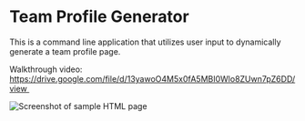 # Team Profile Generator

This is a command line application that utilizes user input to dynamically generate a team profile page. 

Walkthrough video: https://drive.google.com/file/d/13yawoO4M5x0fA5MBI0Wlo8ZUwn7pZ6DD/view 

![Screenshot of sample HTML page](https://dev-to-uploads.s3.amazonaws.com/i/pe0eucp9h2gn6w1ok538.png)
